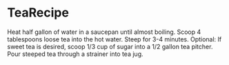 # TeaRecipe
Heat half gallon of water in a saucepan until almost boiling.
Scoop 4 tablespoons loose tea into the hot water.
Steep for 3-4 minutes.
Optional: If sweet tea is desired, scoop 1/3 cup of sugar into a 1/2 gallon tea pitcher.
Pour steeped tea through a strainer into tea jug.

